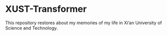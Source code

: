# XUST-Transformer
This repository restores about my memories of my life in Xi’an University of Science and Technology.
